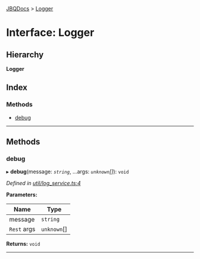 [JBQDocs](../README.md) > [Logger](../interfaces/logger.md)

# Interface: Logger

## Hierarchy

**Logger**

## Index

### Methods

* [debug](logger.md#debug)

---

## Methods

<a id="debug"></a>

###  debug

▸ **debug**(message: *`string`*, ...args: *`unknown`[]*): `void`

*Defined in [util/log_service.ts:4](https://github.com/krnik/vjs-validator/blob/c79d80e/src/util/log_service.ts#L4)*

**Parameters:**

| Name | Type |
| ------ | ------ |
| message | `string` |
| `Rest` args | `unknown`[] |

**Returns:** `void`

___

